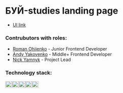 # БУЙ-studies landing page

- [UI link](https://www.figma.com/file/h0pPNsnj0VGygCLXbh2xdI/%D0%91%D0%A3%D0%99-Studies?type=design&node-id=133%3A187&mode=dev&t=XFOTSsGpD8R9uvOO-1)

### Contrubutors with roles:

- [Roman Ohiienko](https://github.com/ohiienko-r) - Junior Frontend Developer
- [Andy Yakovenko](https://github.com/yakovenkoandyUA) - Middle+ Frontend Developer
- [Nick Yamnyk](https://github.com/yamnyk) - Project Lead

### Technology stack:

<img src="https://github.com/get-icon/geticon/raw/master/icons/typescript-icon.svg" alt="Typescript" width="21px" height="21px"><img src="https://github.com/get-icon/geticon/raw/master/icons/react.svg" alt="React" width="21px" height="21px"><img src="https://www.gitbook.com/cdn-cgi/image/width=36,dpr=2,height=36,fit=contain,format=auto/https%3A%2F%2F1143667985-files.gitbook.io%2F~%2Ffiles%2Fv0%2Fb%2Fgitbook-legacy-files%2Fo%2Fspaces%252F-L9iS6Wm2hynS5H9Gj7j%252Favatar.png%3Fgeneration%3D1523462254548780%26alt%3Dmedia" alt="i18next" width="21px" height="21px"><img src="https://prettier.io/icon.png" alt="Prettier" width="21px" height="21px"><img src="https://vitejs.dev/logo.svg" alt="Vite" width="21px" height="21px">
